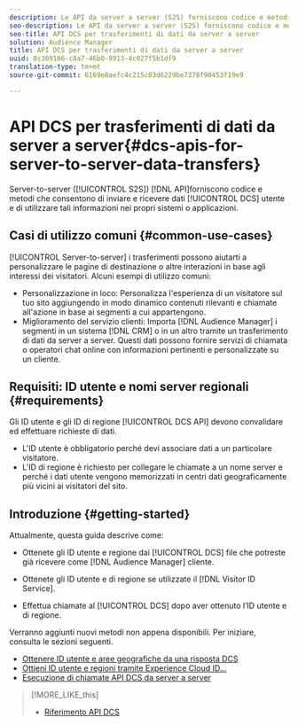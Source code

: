 ```yaml
---
description: Le API da server a server (S2S) forniscono codice e metodi che consentono di inviare e ricevere dati utente DCS e di lavorare con tali informazioni nei propri sistemi o applicazioni.
seo-description: Le API da server a server (S2S) forniscono codice e metodi che consentono di inviare e ricevere dati utente DCS e di lavorare con tali informazioni nei propri sistemi o applicazioni.
seo-title: API DCS per trasferimenti di dati da server a server
solution: Audience Manager
title: API DCS per trasferimenti di dati da server a server
uuid: 8c369166-c8a7-46b0-9913-4c027f5b1df9
translation-type: tm+mt
source-git-commit: 6169e8aefc4c215c83d6229be7378f90453f19e9

---
```



# API DCS per trasferimenti di dati da server a server{#dcs-apis-for-server-to-server-data-transfers}

Server-to-server ([!UICONTROL S2S]) [!DNL API]forniscono codice e metodi che consentono di inviare e ricevere dati [!UICONTROL DCS] utente e di utilizzare tali informazioni nei propri sistemi o applicazioni.

## Casi di utilizzo comuni {#common-use-cases}

[!UICONTROL Server-to-server] i trasferimenti possono aiutarti a personalizzare le pagine di destinazione o altre interazioni in base agli interessi dei visitatori. Alcuni esempi di utilizzo comuni:

* Personalizzazione in loco: Personalizza l'esperienza di un visitatore sul tuo sito aggiungendo in modo dinamico contenuti rilevanti e chiamate all'azione in base ai segmenti a cui appartengono.
* Miglioramento del servizio clienti: Importa [!DNL Audience Manager] i segmenti in un sistema [!DNL CRM] o in un altro tramite un trasferimento di dati da server a server. Questi dati possono fornire servizi di chiamata o operatori chat online con informazioni pertinenti e personalizzate su un cliente.

## Requisiti: ID utente e nomi server regionali {#requirements}

Gli ID utente e gli ID di regione [!UICONTROL DCS API] devono convalidare ed effettuare richieste di dati.

* L'ID utente è obbligatorio perché devi associare dati a un particolare visitatore.
* L'ID di regione è richiesto per collegare le chiamate a un nome server e perché i dati utente vengono memorizzati in centri dati geograficamente più vicini ai visitatori del sito.

## Introduzione {#getting-started}

Attualmente, questa guida descrive come:

* Ottenete gli ID utente e regione dai [!UICONTROL DCS] file che potreste già ricevere come [!DNL Audience Manager] cliente.

* Ottenete gli ID utente e di regione se utilizzate il [!DNL Visitor ID Service].
* Effettua chiamate al [!UICONTROL DCS] dopo aver ottenuto l’ID utente e di regione.

Verranno aggiunti nuovi metodi non appena disponibili. Per iniziare, consulta le sezioni seguenti.

* [Ottenere ID utente e aree geografiche da una risposta DCS](dcs-aam-ids.md)
* [Ottieni ID utente e regioni tramite Experience Cloud ID...](dcs-mcid-ids.md)
* [Esecuzione di chiamate API DCS da server a server](dcs-s2s-calls.md)

>[!MORE_LIKE_this]
>
>* [Riferimento API DCS](../../../api/dcs-intro/dcs-api-reference/dcs-api-methods.md)

